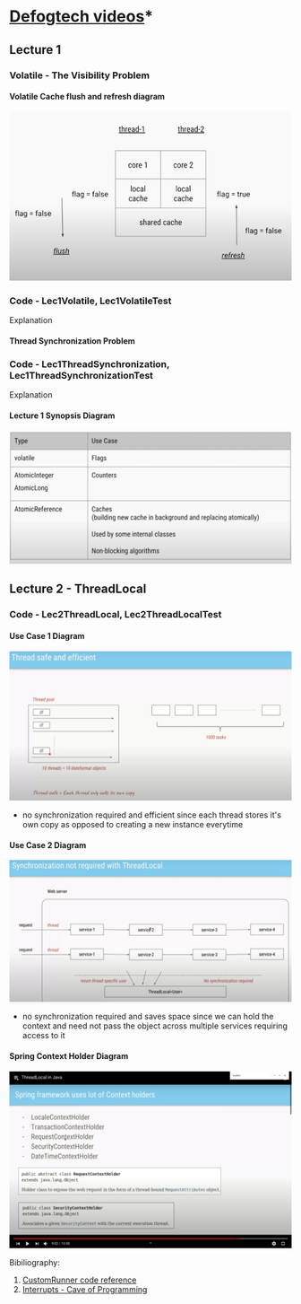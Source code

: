 # [Defogtech videos](https://www.youtube.com/playlist?list=PLhfHPmPYPPRk6yMrcbfafFGSbE2EPK_A6)*

## Lecture 1

### Volatile - The Visibility Problem

#### Volatile Cache flush and refresh diagram 
![](/src/main/resources/images/volatile-cache-diagram.png)

### Code -  Lec1Volatile, Lec1VolatileTest

Explanation

#### Thread Synchronization Problem

### Code -  Lec1ThreadSynchronization, Lec1ThreadSynchronizationTest

Explanation

#### Lecture 1 Synopsis Diagram 
![](/src/main/resources/images/volatile-synchronization-usages.png)

## Lecture 2 - ThreadLocal

### Code - Lec2ThreadLocal, Lec2ThreadLocalTest

#### Use Case 1 Diagram
![](/src/main/resources/images/use-case-1.png)
- no synchronization required and efficient since each thread stores it's own copy as opposed to creating a new instance everytime

#### Use Case 2 Diagram
![](/src/main/resources/images/use-case-2.png)
- no synchronization required and saves space since we can hold the context and need not pass the object across multiple services requiring access to it

#### Spring Context Holder Diagram
![](/src/main/resources/images/spring-context-holder.png)

Bibiliography:
1. [CustomRunner code reference](https://www.tutorialspoint.com/java/java_multithreading.htm)
2. [Interrupts - Cave of Programming](https://www.youtube.com/watch?v=6HydEu75iQI&list=PLBB24CFB073F1048E&index=14)